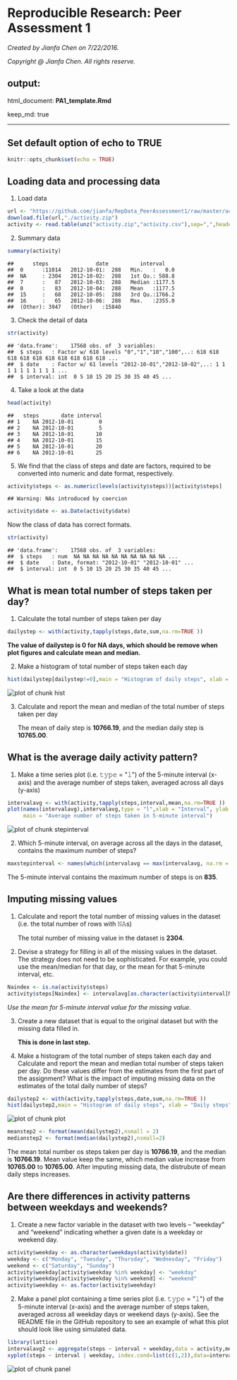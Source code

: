 # Reproducible Research: Peer Assessment 1

*Created by Jianfa Chen on 7/22/2016.* 

*Copyright @ Jianfa Chen. All rights reserve.*

## output: 
  html_document: **PA1_template.Rmd**
  
keep_md: true
    
    
---
## Set default option of echo to TRUE

```r
knitr::opts_chunk$set(echo = TRUE)
```

## Loading data and processing data
1. Load data

```r
url <- "https://github.com/jianfa/RepData_PeerAssessment1/raw/master/activity.zip"
download.file(url,"./activity.zip")
activity <- read.table(unz("activity.zip","activity.csv"),sep=",",header = TRUE,na.strings = "")
```

2. Summary data

```r
summary(activity)
```

```
##      steps               date          interval     
##  0      :11014   2012-10-01:  288   Min.   :   0.0  
##  NA     : 2304   2012-10-02:  288   1st Qu.: 588.8  
##  7      :   87   2012-10-03:  288   Median :1177.5  
##  8      :   83   2012-10-04:  288   Mean   :1177.5  
##  15     :   68   2012-10-05:  288   3rd Qu.:1766.2  
##  16     :   65   2012-10-06:  288   Max.   :2355.0  
##  (Other): 3947   (Other)   :15840
```

3. Check the detail of data

```r
str(activity)
```

```
## 'data.frame':	17568 obs. of  3 variables:
##  $ steps   : Factor w/ 618 levels "0","1","10","100",..: 618 618 618 618 618 618 618 618 618 618 ...
##  $ date    : Factor w/ 61 levels "2012-10-01","2012-10-02",..: 1 1 1 1 1 1 1 1 1 1 ...
##  $ interval: int  0 5 10 15 20 25 30 35 40 45 ...
```

4. Take a look at the data

```r
head(activity)
```

```
##   steps       date interval
## 1    NA 2012-10-01        0
## 2    NA 2012-10-01        5
## 3    NA 2012-10-01       10
## 4    NA 2012-10-01       15
## 5    NA 2012-10-01       20
## 6    NA 2012-10-01       25
```

5. We find that the class of steps and date are factors, required to be converted into numeric and date format, respectively.

```r
activity$steps <- as.numeric(levels(activity$steps))[activity$steps]
```

```
## Warning: NAs introduced by coercion
```

```r
activity$date <- as.Date(activity$date)
```

   Now the class of data has correct formats.

```r
str(activity)
```

```
## 'data.frame':	17568 obs. of  3 variables:
##  $ steps   : num  NA NA NA NA NA NA NA NA NA NA ...
##  $ date    : Date, format: "2012-10-01" "2012-10-01" ...
##  $ interval: int  0 5 10 15 20 25 30 35 40 45 ...
```


## What is mean total number of steps taken per day?

1. Calculate the total number of steps taken per day


```r
dailystep <- with(activity,tapply(steps,date,sum,na.rm=TRUE ))
```
**The value of dailystep is 0 for NA days, which should be remove when plot figures and calculate mean and median.**

2. Make a histogram of total number of steps taken each day


```r
hist(dailystep[dailystep!=0],main = "Histogram of daily steps", xlab = "Daily steps")
```

![plot of chunk hist](figure/hist-1.png)

3. Calculate and report the mean and median of the total number of steps taken per day


   
   The mean of daily step is **10766.19**, and the median daily step is **10765.00**.

## What is the average daily activity pattern?

1. Make a time series plot (i.e. 𝚝𝚢𝚙𝚎 = "𝚕") of the 5-minute interval (x-axis) and the average number of steps taken, averaged across all days (y-axis)


```r
intervalavg <- with(activity,tapply(steps,interval,mean,na.rm=TRUE ))
plot(names(intervalavg),intervalavg,type = "l",xlab = "Interval", ylab = "Number of steps",
     main = "Average number of steps taken in 5-minute interval")
```

![plot of chunk stepinterval](figure/stepinterval-1.png)

   

2. Which 5-minute interval, on average across all the days in the dataset, contains the maximum number of steps?


```r
maxstepinterval <- names(which(intervalavg == max(intervalavg, na.rm = TRUE)))
```

   The 5-minute interval contains the maximum number of steps is on **835**.

## Imputing missing values
1. Calculate and report the total number of missing values in the dataset (i.e. the total number of rows with 𝙽𝙰s)


    
    The total number of missing value in the dataset is **2304**.

2. Devise a strategy for filling in all of the missing values in the dataset. The strategy does not need to be sophisticated. For example, you could use the mean/median for that day, or the mean for that 5-minute interval, etc.


```r
Naindex <- is.na(activity$steps)
activity$steps[Naindex] <- intervalavg[as.character(activity$interval[Naindex])]
```

   *Use the mean for 5-minute interval value for the missing value.*

3. Create a new dataset that is equal to the original dataset but with the missing data filled in.

   **This is done in last step.**

4. Make a histogram of the total number of steps taken each day and Calculate and report the mean and median total number of steps taken per day. Do these values differ from the estimates from the first part of the assignment? What is the impact of imputing missing data on the estimates of the total daily number of steps?


```r
dailystep2 <- with(activity,tapply(steps,date,sum,na.rm=TRUE ))
hist(dailystep2,main = "Histogram of daily steps", xlab = "Daily steps")
```

![plot of chunk plot](figure/plot-1.png)

```r
meanstep2 <- format(mean(dailystep2),nsmall = 2)
medianstep2 <- format(median(dailystep2),nsmall=2)
```
   
   The mean total number os steps taken per day is **10766.19**, and the median is **10766.19**. Mean value keep the same, which median value increase from **10765.00** to **10765.00**. After imputing missing data, the distrubute of mean daily steps increases.
   
## Are there differences in activity patterns between weekdays and weekends?
1. Create a new factor variable in the dataset with two levels – “weekday” and “weekend” indicating whether a given date is a weekday or weekend day.


```r
activity$weekday <- as.character(weekdays(activity$date))
weekday <- c("Monday", "Tuesday", "Thursday", "Wednesday", "Friday")
weekend <- c("Saturday", "Sunday")
activity$weekday[activity$weekday %in% weekday] <- "weekday"
activity$weekday[activity$weekday %in% weekend] <- "weekend"
activity$weekday <- as.factor(activity$weekday)
```


2. Make a panel plot containing a time series plot (i.e. 𝚝𝚢𝚙𝚎 = "𝚕") of the 5-minute interval (x-axis) and the average number of steps taken, averaged across all weekday days or weekend days (y-axis). See the README file in the GitHub repository to see an example of what this plot should look like using simulated data.


```r
library(lattice)
intervalavg2 <- aggregate(steps ~ interval + weekday,data = activity,mean)
xyplot(steps ~ interval | weekday, index.cond=list(c(1,2)),data=intervalavg2,xlab = "Interval", ylab = "Number of steps",layout=c(1,2),type="l")
```

![plot of chunk panel](figure/panel-1.png)
